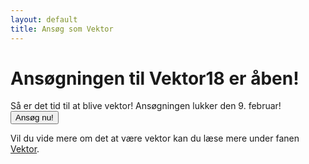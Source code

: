 ```yaml
---
layout: default
title: Ansøg som Vektor
---
```

<h1>Ansøgningen til Vektor18 er åben!</h1>

<p>Så er det tid til at blive vektor! Ansøgningen lukker den 9. februar!<br/>
  <a style="text-align: center;" href="https://docs.google.com/forms/d/1FPSjaTFIfkd44Ehvjm6SxCSvUlCb9Vno_noVFlLz790/edit"><button class="applyBtn">Ansøg nu!</button></a>
  
</p>

<p>Vil du vide mere om det at være vektor kan du læse mere under fanen <a href="https://blivawesome.dk/vektor.html">Vektor</a>.</p>
